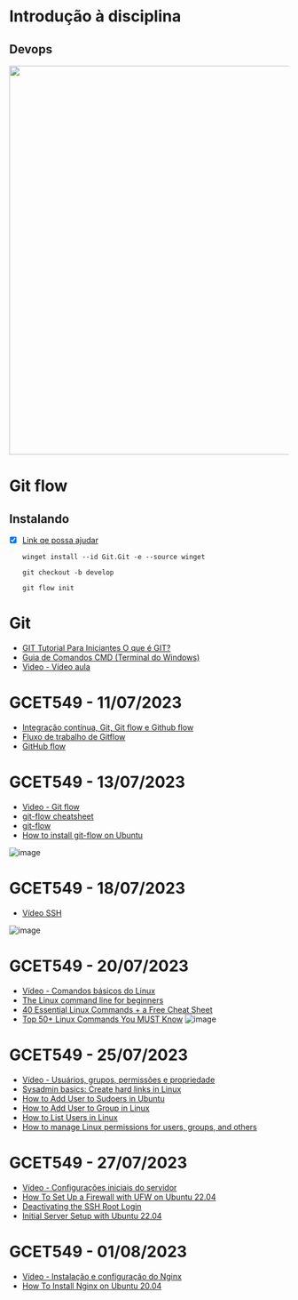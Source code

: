 # Introdução à disciplina

## Devops

<div align="center">
  <img src="https://img.mandic.com.br/blog/2018/02/devops-process.png" width="700px"/>
</div>

# Git flow 

## Instalando 

- [x] <a href="https://www.alura.com.br/artigos/git-flow-o-que-e-como-quando-utilizar?gclid=CjwKCAjwtuOlBhBREiwA7agf1q8wLEatVuQSizLqItbSgxdPU4UYxbptP8zW8GQ1nxBNaa6cPrmY7BoCrGYQAvD_BwE">Link qe possa ajudar</a>

      winget install --id Git.Git -e --source winget

      git checkout -b develop

      git flow init

# Git

- <a href="https://www.hostinger.com.br/tutoriais/tutorial-do-git-basics-introducao?authuser=0">GIT Tutorial Para Iniciantes O que é GIT?</a>
- <a href="https://www.uniaogeek.com.br/guia-de-comandos-cmd-terminal-do-windows/?authuser=0">Guia de Comandos CMD (Terminal do Windows)</a>
- <a href="https://www.youtube.com/watch?v=Q41rqjtKtqk">Video - Vídeo aula</a>

# GCET549 - 11/07/2023

- <a href="https://www.youtube.com/watch?v=HFq8XtadwK8">Integração contínua, Git, Git flow e Github flow</a>
- <a href="https://www.atlassian.com/br/git/tutorials/comparing-workflows/gitflow-workflow">Fluxo de trabalho de Gitflow</a>
- <a href="https://docs.github.com/en/get-started/quickstart/github-flow">GitHub flow</a>

# GCET549 - 13/07/2023

- <a href="https://www.youtube.com/watch?v=JyZKqQP1plk">Video - Git flow</a>
- <a href="https://danielkummer.github.io/git-flow-cheatsheet/">git-flow cheatsheet</a>
- <a href="https://www.npmjs.com/package/git-flow">git-flow</a>
- <a href="https://howtoinstall.co/en/git-flow">How to install git-flow on Ubuntu</a>


![image](https://github.com/jeovanedossantossantos/ENGENHARIA-DE-SOFTWARE-2/assets/60934938/8ba7bcd4-e0d9-4f5f-97f9-954802beefaa)

# GCET549 - 18/07/2023

- <a href="https://www.youtube.com/watch?v=upbDKCRJDxQ"> Vídeo SSH</a>


![image](https://github.com/jeovanedossantossantos/ENGENHARIA-DE-SOFTWARE-2/assets/60934938/f0b7c187-99a3-4127-8475-3c9c61470dbe)

# GCET549 - 20/07/2023

- <a href="https://www.youtube.com/watch?v=BB3wCn1oBhg">Vídeo - Comandos básicos do Linux</a>
- <a href="https://ubuntu.com/tutorials/command-line-for-beginners#1-overview">The Linux command line for beginners</a>
- <a href="https://www.hostinger.com/tutorials/linux-commands">40 Essential Linux Commands + a Free Cheat Sheet</a>
- <a href="https://www.digitalocean.com/community/tutorials/linux-commands">Top 50+ Linux Commands You MUST Know</a>
![image](https://github.com/jeovanedossantossantos/ENGENHARIA-DE-SOFTWARE-2/assets/60934938/5a9267c9-d9ef-4f55-a4af-1ee1a9bf1ad5)

# GCET549 - 25/07/2023

- <a href="https://www.youtube.com/watch?v=EIvts9a7fpw">Vídeo - Usuários, grupos, permissões e propriedade</a>
- <a href="https://www.redhat.com/sysadmin/hard-links-linux?authuser=0">Sysadmin basics: Create hard links in Linux</a>
- <a href="https://linuxize.com/post/how-to-add-user-to-sudoers-in-ubuntu/">How to Add User to Sudoers in Ubuntu</a>
- <a href="https://linuxize.com/post/how-to-add-user-to-group-in-linux/">How to Add User to Group in Linux</a>
- <a href="https://linuxize.com/post/how-to-list-users-in-linux/">How to List Users in Linux</a>
- <a href="https://www.redhat.com/sysadmin/manage-permissions">How to manage Linux permissions for users, groups, and others</a>

# GCET549 - 27/07/2023

- <a href="https://www.youtube.com/watch?v=2fftqXrVTRY"> Vídeo - Configurações iniciais do servidor </a>
- <a href="https://www.digitalocean.com/community/tutorials/how-to-set-up-a-firewall-with-ufw-on-ubuntu-22-04?authuser=0">How To Set Up a Firewall with UFW on Ubuntu 22.04</a>
- <a href="https://www.ionos.com/help/server-cloud-infrastructure/getting-started/important-security-information-for-your-server/deactivating-the-ssh-root-login/">Deactivating the SSH Root Login</a>
- <a href="https://www.digitalocean.com/community/tutorials/initial-server-setup-with-ubuntu-22-04">Initial Server Setup with Ubuntu 22.04</a>

# GCET549 - 01/08/2023

- <a href="https://www.youtube.com/watch?v=fKAxO_8rsAk">Vídeo - Instalação e configuração do Nginx</a>
- <a href="https://www.digitalocean.com/community/tutorials/how-to-install-nginx-on-ubuntu-20-04">How To Install Nginx on Ubuntu 20.04</a>
